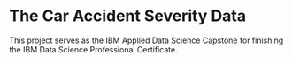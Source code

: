 # The Car Accident Severity Data
This project serves as the IBM Applied Data Science Capstone for finishing the IBM Data Science Professional Certificate.
